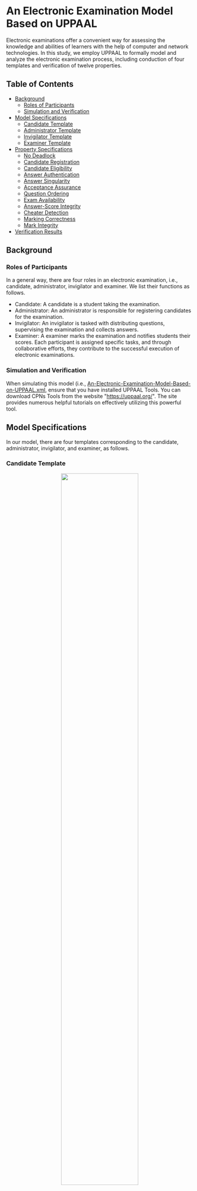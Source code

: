 # An Electronic Examination Model Based on UPPAAL

Electronic examinations offer a convenient way for assessing the knowledge and abilities of learners with the help of computer and network technologies. In this study, we employ UPPAAL to formally model and analyze the electronic examination process, including conduction of four templates and verification of twelve properties. 

## Table of Contents

- [Background](#Background)
  - [Roles of Participants](#Roles-of-Participants)
  - [Simulation and Verification](#Simulation-and-Verification)
- [Model Specifications](#Model-Specifications)
  - [Candidate Template](#Candidate-Template)
  - [Administrator Template](#Administrator-Template)
  - [Invigilator Template](#Invigilator-Template)
  - [Examiner Template](#Examiner-Template)
- [Property Specifications](#Property-Specifications)
  - [No Deadlock](#No-Deadlock)
  - [Candidate Registration](#Candidate-Registration)
  - [Candidate Eligibility](#Candidate-Eligibility)
  - [Answer Authentication](#Answer-Authentication)
  - [Answer Singularity](#Answer-Singularity)
  - [Acceptance Assurance](#Acceptance-Assurance)
  - [Question Ordering](#Question-Ordering)
  - [Exam Availability](#Exam-Availability)
  - [Answer-Score Integrity](#Answer-Score-Integrity)
  - [Cheater Detection](#Cheater-Detection)
  - [Marking Correctness](#Marking-Correctness)
  - [Mark Integrity](#Mark-Integrity)  
- [Verification Results](#Verification-Results)


## Background

### Roles of Participants

In a general way, there are four roles in an electronic examination, i.e., candidate, administrator, invigilator and examiner. We list their functions as follows. 
* Candidate: A candidate is a student taking the examination.
* Administrator: An administrator is responsible for registering candidates for the examination.
* Invigilator: An invigilator is tasked with distributing questions, supervising the examination and collects answers. 
* Examiner: A examiner marks the examination and notifies students their scores. 
Each participant is assigned specific tasks, and through collaborative efforts, they contribute to the successful execution of electronic examinations.

### Simulation and Verification

When simulating this model (i.e., [An-Electronic-Examination-Model-Based-on-UPPAAL.xml](https://github.com/TURTING-BO/An-Electronic-Examination-Model-Based-on-UPPAAL/blob/main/An-Electronic-Examination-Model-Based-on-UPPAAL.xml), ensure that you have installed UPPAAL Tools. You can download CPNs Tools from the website "https://uppaal.org/". The site provides numerous helpful tutorials on effectively utilizing this powerful tool.

## Model Specifications

In our model, there are four templates corresponding to the candidate, administrator, invigilator, and examiner, as follows.

### Candidate Template

<figure>
  <div align=center>
    <img src="https://github.com/TURTING-BO/An-Electronic-Examination-Model-Based-on-UPPAAL/blob/main/Template%20Figures/Candidate%20Template.jpg" width="70%" height="70%">  
  </div>
  <div align=center>
     <figcaption>Figure 1. Candidate Templates</figcaption>
  </div>    
</figure>

### Administrator Template
<figure>
  <div align=center>
    <img src="https://github.com/TURTING-BO/An-Electronic-Examination-Model-Based-on-UPPAAL/blob/main/Template%20Figures/Administrator%20Template.jpg" width="70%" height="70%"> 
  </div>
  <div align=center>
     <figcaption>Figure 2. Administrator Templates</figcaption>
  </div>    
</figure>

### Invigilator Template
<figure>
  <div align=center>
    <img src="https://github.com/TURTING-BO/An-Electronic-Examination-Model-Based-on-UPPAAL/blob/main/Template%20Figures/Invigilator%20Template.jpg" width="70%" height="70%"> 
  </div>
  <div align=center>
     <figcaption>Figure 3. Invigilator Templates</figcaption>
  </div>    
</figure>

### Examiner Template
<figure>
  <div align=center>
    <img src="https://github.com/TURTING-BO/An-Electronic-Examination-Model-Based-on-UPPAAL/blob/main/Template%20Figures/Examiner%20Template.jpg" width="70%" height="70%"> 
  </div>
  <div align=center>
     <figcaption>Figure 4. Examiner Templates</figcaption>
  </div>    
</figure>

## Property Specifications

### No Deadlock

In the electronic examination model, the absence of deadlocks is crucial to prevent any "never-ending" scenarios.

<p align="center" > A[] not deadlock </p>

### Candidate Registration

The candidate registration property stipulates that a candidate can submit an answer only if they have registered.

<p align="center"> A[] forall(i:ID) !(! FindElement(R, i) & FindElement(S, i)) </p>

### Candidate Eligibility

The candidate eligibility property signifies that a candidate's answer can be accepted only if they have registered.

<p align="center"> A[] forall(i:ID) !(!FindElement(R, i) & FindElement(A, i)) </p>

### Answer Authentication

The answer authentication property stipulates that a candidate's answer can be accepted only if they have submitted the answer.

<p align="center"> A[] forall(i:ID) !(!FindElement(S, i) & FindElement(A, i)) </p>

### Answer Singularity

The answer singularity property signifies that, for each candidate, only a singular response can be deemed acceptable per question.

<p align="center"> A[] forall(i:ID) OneAnswerEachQuestion(A, i) </p>

### Acceptance Assurance

The acceptance assurance property underscores the requirement that an answer submitted by a candidate should be accepted.

<p align="center"> A[] forall(i:ID) FirstSubmitFollowAccept(T, i) </p>

### Question Ordering

The question ordering property emphasizes that a candidate can proceed to the next question only after the answer to the current question is accepted.

<p align="center"> A[] forall(i:ID) GetAcceptGet(T, i) </p>

### Exam Availability

The exam availability property stipulates that the acceptance of an answer from a candidate is permissible only during the examination period.

<p align="center"> A[] StartAcceptEnd(T) </p>

### Answer-Score Integrity

The answer-score integrity property ensures that the correct answer can not be modified after the examination starts.

<p align="center"> A[] NoStartCorrAns(T) </p>

### Cheater Detection

During an examination process, cheating may take place, e.g., one candidate copies the answers of the other candidate.

<p align="center"> A[] NoDistanceExceed(sm) </p>

### Marking Correctness

The marking correctness property asserts that once marking has occurred, the correct answers cannot be modified. 

<p align="center"> A[] NoCorrAnsMark(T) </p>

### Mark Integrity

The mark integrity property ensures that each candidate receives notification after marking, and all answers from candidates are duly marked.

<p align="center"> A[] MarkIntegrity(T) </p>

## Verification Results
Our model satisfied all the 12 specified properties, underscoring the reliability of the electronic examination model. The verification time and resident memory statistics indicate that the associated time and space overhead are within acceptable limits.

<figure>
  <div align=center>
    <img src="https://github.com/TURTING-BO/An-Electronic-Examination-Model-Based-on-UPPAAL/blob/main/Verification%20Results.jpg" width="70%" height="70%"> 
  </div>
  <div align=center>
     <figcaption>Figure 5. Verification Resultss</figcaption>
  </div>    
</figure>
